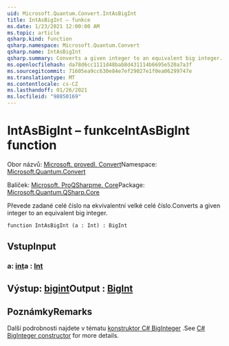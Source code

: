 ```yaml
---
uid: Microsoft.Quantum.Convert.IntAsBigInt
title: IntAsBigInt – funkce
ms.date: 1/23/2021 12:00:00 AM
ms.topic: article
qsharp.kind: function
qsharp.namespace: Microsoft.Quantum.Convert
qsharp.name: IntAsBigInt
qsharp.summary: Converts a given integer to an equivalent big integer.
ms.openlocfilehash: da78d6cc1111d48bab8d431114b6695e520a7a3f
ms.sourcegitcommit: 71605ea9cc630e84e7ef29027e1f0ea06299747e
ms.translationtype: MT
ms.contentlocale: cs-CZ
ms.lasthandoff: 01/26/2021
ms.locfileid: "98850169"
---
```

# <a name="intasbigint-function"></a><span data-ttu-id="fb8d9-102">IntAsBigInt – funkce</span><span class="sxs-lookup"><span data-stu-id="fb8d9-102">IntAsBigInt function</span></span>

<span data-ttu-id="fb8d9-103">Obor názvů: [Microsoft. provedl. Convert](xref:Microsoft.Quantum.Convert)</span><span class="sxs-lookup"><span data-stu-id="fb8d9-103">Namespace: [Microsoft.Quantum.Convert](xref:Microsoft.Quantum.Convert)</span></span>

<span data-ttu-id="fb8d9-104">Balíček: [Microsoft. ProQSharpme. Core](https://nuget.org/packages/Microsoft.Quantum.QSharp.Core)</span><span class="sxs-lookup"><span data-stu-id="fb8d9-104">Package: [Microsoft.Quantum.QSharp.Core](https://nuget.org/packages/Microsoft.Quantum.QSharp.Core)</span></span>


<span data-ttu-id="fb8d9-105">Převede zadané celé číslo na ekvivalentní velké celé číslo.</span><span class="sxs-lookup"><span data-stu-id="fb8d9-105">Converts a given integer to an equivalent big integer.</span></span>

```qsharp
function IntAsBigInt (a : Int) : BigInt
```


## <a name="input"></a><span data-ttu-id="fb8d9-106">Vstup</span><span class="sxs-lookup"><span data-stu-id="fb8d9-106">Input</span></span>

### <a name="a--int"></a><span data-ttu-id="fb8d9-107">a: [int](xref:microsoft.quantum.lang-ref.int)</span><span class="sxs-lookup"><span data-stu-id="fb8d9-107">a : [Int](xref:microsoft.quantum.lang-ref.int)</span></span>





## <a name="output--bigint"></a><span data-ttu-id="fb8d9-108">Výstup: [bigint](xref:microsoft.quantum.lang-ref.bigint)</span><span class="sxs-lookup"><span data-stu-id="fb8d9-108">Output : [BigInt](xref:microsoft.quantum.lang-ref.bigint)</span></span>



## <a name="remarks"></a><span data-ttu-id="fb8d9-109">Poznámky</span><span class="sxs-lookup"><span data-stu-id="fb8d9-109">Remarks</span></span>

<span data-ttu-id="fb8d9-110">Další podrobnosti najdete v tématu [konstruktor C# BigInteger](https://docs.microsoft.com/dotnet/api/system.numerics.biginteger.-ctor?view=netframework-4.7.2#System_Numerics_BigInteger__ctor_System_Int64_) .</span><span class="sxs-lookup"><span data-stu-id="fb8d9-110">See [C# BigInteger constructor](https://docs.microsoft.com/dotnet/api/system.numerics.biginteger.-ctor?view=netframework-4.7.2#System_Numerics_BigInteger__ctor_System_Int64_) for more details.</span></span>